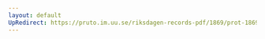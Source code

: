 ```yaml
---
layout: default
UpRedirect: https://pruto.im.uu.se/riksdagen-records-pdf/1869/prot-1869--fk--311.pdf
---
```

